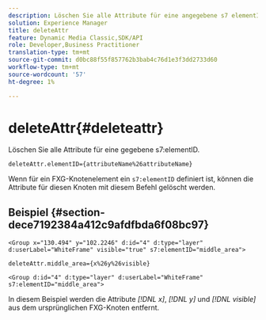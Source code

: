 ```yaml
---
description: Löschen Sie alle Attribute für eine angegebene s7 elementID.
solution: Experience Manager
title: deleteAttr
feature: Dynamic Media Classic,SDK/API
role: Developer,Business Practitioner
translation-type: tm+mt
source-git-commit: d0bc88f55f857762b3bab4c76d1e3f3dd2733d60
workflow-type: tm+mt
source-wordcount: '57'
ht-degree: 1%

---
```



# deleteAttr{#deleteattr}

Löschen Sie alle Attribute für eine gegebene s7:elementID.

`deleteAttr.elementID={attributeName%26attributeName}`

Wenn für ein FXG-Knotenelement ein `s7:elementID` definiert ist, können die Attribute für diesen Knoten mit diesem Befehl gelöscht werden.

## Beispiel {#section-dece7192384a412c9afdfbda6f08bc97}

`<Group x="130.494" y="102.2246" d:id="4" d:type="layer" d:userLabel="WhiteFrame" visible="true" s7:elementID="middle_area">`

`deleteAttr.middle_area={x%26y%26visible}`

`<Group d:id="4" d:type="layer" d:userLabel="WhiteFrame" s7:elementID="middle_area">`

In diesem Beispiel werden die Attribute *[!DNL x]*, *[!DNL y]* und *[!DNL visible]* aus dem ursprünglichen FXG-Knoten entfernt.
